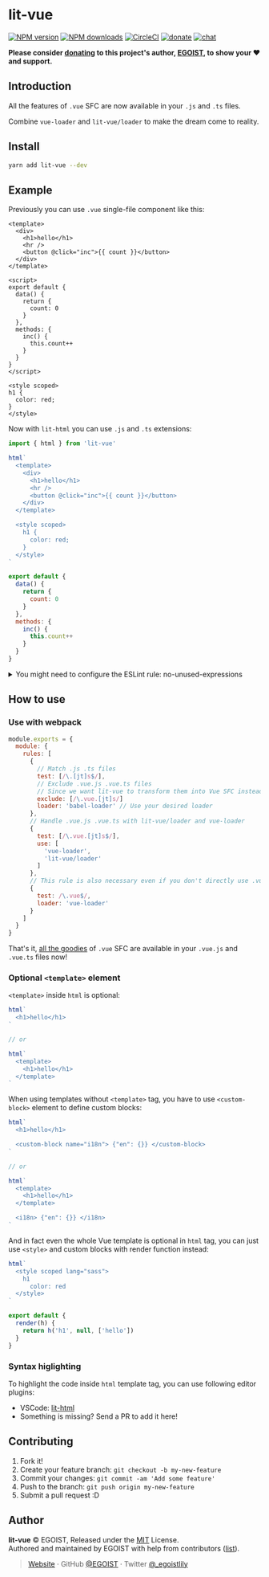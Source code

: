 # lit-vue

[![NPM version](https://badgen.net/npm/v/lit-vue)](https://npmjs.com/package/lit-vue) [![NPM downloads](https://badgen.net/npm/dm/lit-vue)](https://npmjs.com/package/lit-vue) [![CircleCI](https://badgen.net/circleci/github/egoist/lit-vue/master)](https://circleci.com/gh/egoist/lit-vue/tree/master) [![donate](https://badgen.net/badge/support%20me/donate/ff69b4)](https://patreon.com/egoist) [![chat](https://badgen.net/badge/chat%20on/discord/7289DA)](https://chat.egoist.moe)

**Please consider [donating](https://www.patreon.com/egoist) to this project's author, [EGOIST](#author), to show your ❤️ and support.**

## Introduction

All the features of `.vue` SFC are now available in your `.js` and `.ts` files.

Combine `vue-loader` and `lit-vue/loader` to make the dream come to reality.

## Install

```bash
yarn add lit-vue --dev
```

## Example

Previously you can use `.vue` single-file component like this:

```vue
<template>
  <div>
    <h1>hello</h1>
    <hr />
    <button @click="inc">{{ count }}</button>
  </div>
</template>

<script>
export default {
  data() {
    return {
      count: 0
    }
  },
  methods: {
    inc() {
      this.count++
    }
  }
}
</script>

<style scoped>
h1 {
  color: red;
}
</style>
```

Now with `lit-html` you can use `.js` and `.ts` extensions:

```js
import { html } from 'lit-vue'

html`
  <template>
    <div>
      <h1>hello</h1>
      <hr />
      <button @click="inc">{{ count }}</button>
    </div>
  </template>

  <style scoped>
    h1 {
      color: red;
    }
  </style>
`

export default {
  data() {
    return {
      count: 0
    }
  },
  methods: {
    inc() {
      this.count++
    }
  }
}
```

<details><summary>You might need to configure the ESLint rule: no-unused-expressions</summary><br>

ESLint might complain about the the <code>html&#x60;&#x60;</code> expression not being used when you enabled the rule: [no-unused-expressions](http://eslint.cn/docs/rules/no-unused-expressions), there're three ways to solve it:

1. Disable this rule for tagged template expression in your ESLint config

```json
{
  "rules": {
    "no-unused-expressions": ["error", { "allowTaggedTemplates": true }]
  }
}
```

2. Or export it

```js
export const template = html`
  <template>
    <div>{{ count }}</div>
  </template>
`
```

You can just assign it to a variable and export it, though the exported variable will never be used. The return value of `html` tag is always undefined.

3. Or use it as component option

```js
const template = html`
  <template>
    <div>{{ count }}</div>
  </template>
`

export default {
  template,
  data() {
    return {
      count: 0
    }
  }
}
```

Similar to #2, this may look more natural because `template` is a legit Vue component option.

</details>

## How to use

### Use with webpack

```js
module.exports = {
  module: {
    rules: [
      {
        // Match .js .ts files
        test: [/\.[jt]s$/],
        // Exclude .vue.js .vue.ts files
        // Since we want lit-vue to transform them into Vue SFC instead
        exclude: [/\.vue.[jt]s/]
        loader: 'babel-loader' // Use your desired loader
      },
      // Handle .vue.js .vue.ts with lit-vue/loader and vue-loader
      {
        test: [/\.vue.[jt]s$/],
        use: [
          'vue-loader',
          'lit-vue/loader'
        ]
      },
      // This rule is also necessary even if you don't directly use .vue files
      {
        test: /\.vue$/,
        loader: 'vue-loader'
      }
    ]
  }
}
```

That's it, [all the goodies](https://vue-loader.vuejs.org/) of `.vue` SFC are available in your `.vue.js` and `.vue.ts` files now!

### Optional `<template>` element

`<template>` inside `html` is optional:

```js
html`
  <h1>hello</h1>
`

// or

html`
  <template>
    <h1>hello</h1>
  </template>
`
```

When using templates without `<template>` tag, you have to use `<custom-block>` element to define custom blocks:

```js
html`
  <h1>hello</h1>

  <custom-block name="i18n"> {"en": {}} </custom-block>
`

// or

html`
  <template>
    <h1>hello</h1>
  </template>

  <i18n> {"en": {}} </i18n>
`
```

And in fact even the whole Vue template is optional in `html` tag, you can just use `<style>` and custom blocks with render function instead:

```js
html`
  <style scoped lang="sass">
    h1
      color: red
  </style>
`

export default {
  render(h) {
    return h('h1', null, ['hello'])
  }
}
```

### Syntax higlighting

To highlight the code inside `html` template tag, you can use following editor plugins:

- VSCode: [lit-html](https://marketplace.visualstudio.com/items?itemName=bierner.lit-html)
- Something is missing? Send a PR to add it here!

## Contributing

1. Fork it!
2. Create your feature branch: `git checkout -b my-new-feature`
3. Commit your changes: `git commit -am 'Add some feature'`
4. Push to the branch: `git push origin my-new-feature`
5. Submit a pull request :D

## Author

**lit-vue** © EGOIST, Released under the [MIT](./LICENSE) License.<br>
Authored and maintained by EGOIST with help from contributors ([list](https://github.com/egoist/lit-vue/contributors)).

> [Website](https://egoist.sh) · GitHub [@EGOIST](https://github.com/egoist) · Twitter [@\_egoistlily](https://twitter.com/_egoistlily)

